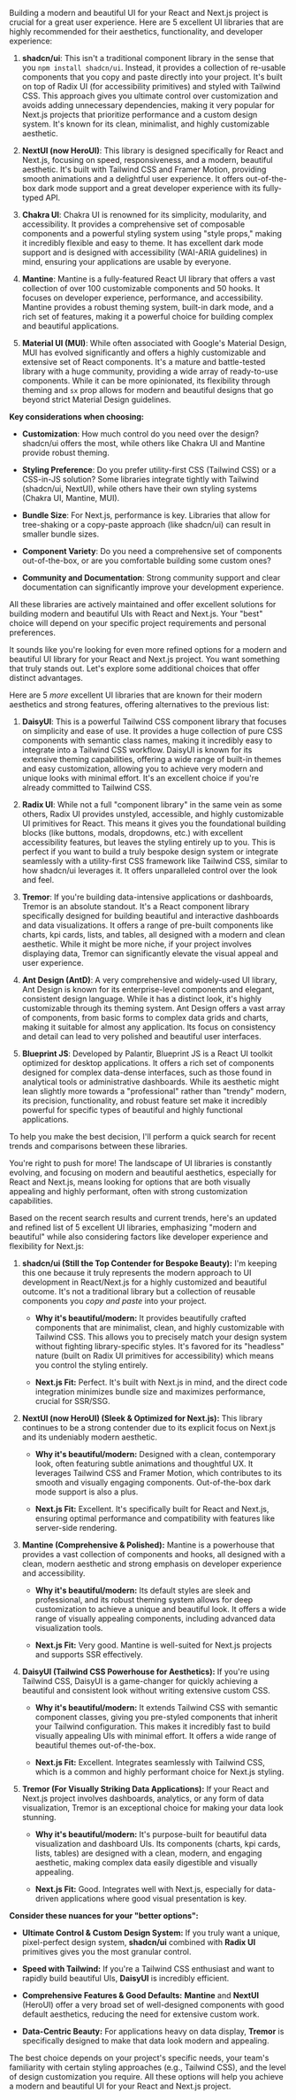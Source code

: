 Building a modern and beautiful UI for your React and Next.js project is crucial for a great user experience. Here are 5 excellent UI libraries that are highly recommended for their aesthetics, functionality, and developer experience:

1. **shadcn/ui**: This isn't a traditional component library in the sense that you `npm install shadcn/ui`. Instead, it provides a collection of re-usable components that you copy and paste directly into your project. It's built on top of Radix UI (for accessibility primitives) and styled with Tailwind CSS. This approach gives you ultimate control over customization and avoids adding unnecessary dependencies, making it very popular for Next.js projects that prioritize performance and a custom design system. It's known for its clean, minimalist, and highly customizable aesthetic.
    
2. **NextUI (now HeroUI)**: This library is designed specifically for React and Next.js, focusing on speed, responsiveness, and a modern, beautiful aesthetic. It's built with Tailwind CSS and Framer Motion, providing smooth animations and a delightful user experience. It offers out-of-the-box dark mode support and a great developer experience with its fully-typed API.
    
3. **Chakra UI**: Chakra UI is renowned for its simplicity, modularity, and accessibility. It provides a comprehensive set of composable components and a powerful styling system using "style props," making it incredibly flexible and easy to theme. It has excellent dark mode support and is designed with accessibility (WAI-ARIA guidelines) in mind, ensuring your applications are usable by everyone.
    
4. **Mantine**: Mantine is a fully-featured React UI library that offers a vast collection of over 100 customizable components and 50 hooks. It focuses on developer experience, performance, and accessibility. Mantine provides a robust theming system, built-in dark mode, and a rich set of features, making it a powerful choice for building complex and beautiful applications.
    
5. **Material UI (MUI)**: While often associated with Google's Material Design, MUI has evolved significantly and offers a highly customizable and extensive set of React components. It's a mature and battle-tested library with a huge community, providing a wide array of ready-to-use components. While it can be more opinionated, its flexibility through theming and `sx` prop allows for modern and beautiful designs that go beyond strict Material Design guidelines.
    

**Key considerations when choosing:**

- **Customization**: How much control do you need over the design? shadcn/ui offers the most, while others like Chakra UI and Mantine provide robust theming.
    
- **Styling Preference**: Do you prefer utility-first CSS (Tailwind CSS) or a CSS-in-JS solution? Some libraries integrate tightly with Tailwind (shadcn/ui, NextUI), while others have their own styling systems (Chakra UI, Mantine, MUI).
    
- **Bundle Size**: For Next.js, performance is key. Libraries that allow for tree-shaking or a copy-paste approach (like shadcn/ui) can result in smaller bundle sizes.
    
- **Component Variety**: Do you need a comprehensive set of components out-of-the-box, or are you comfortable building some custom ones?
    
- **Community and Documentation**: Strong community support and clear documentation can significantly improve your development experience.
    

All these libraries are actively maintained and offer excellent solutions for building modern and beautiful UIs with React and Next.js. Your "best" choice will depend on your specific project requirements and personal preferences.

It sounds like you're looking for even more refined options for a modern and beautiful UI library for your React and Next.js project. You want something that truly stands out. Let's explore some additional choices that offer distinct advantages.

Here are 5 _more_ excellent UI libraries that are known for their modern aesthetics and strong features, offering alternatives to the previous list:

1. **DaisyUI**: This is a powerful Tailwind CSS component library that focuses on simplicity and ease of use. It provides a huge collection of pure CSS components with semantic class names, making it incredibly easy to integrate into a Tailwind CSS workflow. DaisyUI is known for its extensive theming capabilities, offering a wide range of built-in themes and easy customization, allowing you to achieve very modern and unique looks with minimal effort. It's an excellent choice if you're already committed to Tailwind CSS.
    
2. **Radix UI**: While not a full "component library" in the same vein as some others, Radix UI provides unstyled, accessible, and highly customizable UI primitives for React. This means it gives you the foundational building blocks (like buttons, modals, dropdowns, etc.) with excellent accessibility features, but leaves the styling entirely up to you. This is perfect if you want to build a truly bespoke design system or integrate seamlessly with a utility-first CSS framework like Tailwind CSS, similar to how shadcn/ui leverages it. It offers unparalleled control over the look and feel.
    
3. **Tremor**: If you're building data-intensive applications or dashboards, Tremor is an absolute standout. It's a React component library specifically designed for building beautiful and interactive dashboards and data visualizations. It offers a range of pre-built components like charts, kpi cards, lists, and tables, all designed with a modern and clean aesthetic. While it might be more niche, if your project involves displaying data, Tremor can significantly elevate the visual appeal and user experience.
    
4. **Ant Design (AntD)**: A very comprehensive and widely-used UI library, Ant Design is known for its enterprise-level components and elegant, consistent design language. While it has a distinct look, it's highly customizable through its theming system. Ant Design offers a vast array of components, from basic forms to complex data grids and charts, making it suitable for almost any application. Its focus on consistency and detail can lead to very polished and beautiful user interfaces.
    
5. **Blueprint JS**: Developed by Palantir, Blueprint JS is a React UI toolkit optimized for desktop applications. It offers a rich set of components designed for complex data-dense interfaces, such as those found in analytical tools or administrative dashboards. While its aesthetic might lean slightly more towards a "professional" rather than "trendy" modern, its precision, functionality, and robust feature set make it incredibly powerful for specific types of beautiful and highly functional applications.
    

To help you make the best decision, I'll perform a quick search for recent trends and comparisons between these libraries.

You're right to push for more! The landscape of UI libraries is constantly evolving, and focusing on modern and beautiful aesthetics, especially for React and Next.js, means looking for options that are both visually appealing and highly performant, often with strong customization capabilities.

Based on the recent search results and current trends, here's an updated and refined list of 5 excellent UI libraries, emphasizing "modern and beautiful" while also considering factors like developer experience and flexibility for Next.js:

1. **shadcn/ui (Still the Top Contender for Bespoke Beauty):** I'm keeping this one because it truly represents the modern approach to UI development in React/Next.js for a highly customized and beautiful outcome. It's not a traditional library but a collection of reusable components you _copy and paste_ into your project.
    
    - **Why it's beautiful/modern:** It provides beautifully crafted components that are minimalist, clean, and highly customizable with Tailwind CSS. This allows you to precisely match your design system without fighting library-specific styles. It's favored for its "headless" nature (built on Radix UI primitives for accessibility) which means you control the styling entirely.
        
    - **Next.js Fit:** Perfect. It's built with Next.js in mind, and the direct code integration minimizes bundle size and maximizes performance, crucial for SSR/SSG.
        
2. **NextUI (now HeroUI) (Sleek & Optimized for Next.js):** This library continues to be a strong contender due to its explicit focus on Next.js and its undeniably modern aesthetic.
    
    - **Why it's beautiful/modern:** Designed with a clean, contemporary look, often featuring subtle animations and thoughtful UX. It leverages Tailwind CSS and Framer Motion, which contributes to its smooth and visually engaging components. Out-of-the-box dark mode support is also a plus.
        
    - **Next.js Fit:** Excellent. It's specifically built for React and Next.js, ensuring optimal performance and compatibility with features like server-side rendering.
        
3. **Mantine (Comprehensive & Polished):** Mantine is a powerhouse that provides a vast collection of components and hooks, all designed with a clean, modern aesthetic and strong emphasis on developer experience and accessibility.
    
    - **Why it's beautiful/modern:** Its default styles are sleek and professional, and its robust theming system allows for deep customization to achieve a unique and beautiful look. It offers a wide range of visually appealing components, including advanced data visualization tools.
        
    - **Next.js Fit:** Very good. Mantine is well-suited for Next.js projects and supports SSR effectively.
        
4. **DaisyUI (Tailwind CSS Powerhouse for Aesthetics):** If you're using Tailwind CSS, DaisyUI is a game-changer for quickly achieving a beautiful and consistent look without writing extensive custom CSS.
    
    - **Why it's beautiful/modern:** It extends Tailwind CSS with semantic component classes, giving you pre-styled components that inherit your Tailwind configuration. This makes it incredibly fast to build visually appealing UIs with minimal effort. It offers a wide range of beautiful themes out-of-the-box.
        
    - **Next.js Fit:** Excellent. Integrates seamlessly with Tailwind CSS, which is a common and highly performant choice for Next.js styling.
        
5. **Tremor (For Visually Striking Data Applications):** If your React and Next.js project involves dashboards, analytics, or any form of data visualization, Tremor is an exceptional choice for making your data look stunning.
    
    - **Why it's beautiful/modern:** It's purpose-built for beautiful data visualization and dashboard UIs. Its components (charts, kpi cards, lists, tables) are designed with a clean, modern, and engaging aesthetic, making complex data easily digestible and visually appealing.
        
    - **Next.js Fit:** Good. Integrates well with Next.js, especially for data-driven applications where good visual presentation is key.
        

**Consider these nuances for your "better options":**

- **Ultimate Control & Custom Design System:** If you truly want a unique, pixel-perfect design system, **shadcn/ui** combined with **Radix UI** primitives gives you the most granular control.
    
- **Speed with Tailwind:** If you're a Tailwind CSS enthusiast and want to rapidly build beautiful UIs, **DaisyUI** is incredibly efficient.
    
- **Comprehensive Features & Good Defaults:** **Mantine** and **NextUI** (HeroUI) offer a very broad set of well-designed components with good default aesthetics, reducing the need for extensive custom work.
    
- **Data-Centric Beauty:** For applications heavy on data display, **Tremor** is specifically designed to make that data look modern and appealing.
    

The best choice depends on your project's specific needs, your team's familiarity with certain styling approaches (e.g., Tailwind CSS), and the level of design customization you require. All these options will help you achieve a modern and beautiful UI for your React and Next.js project.